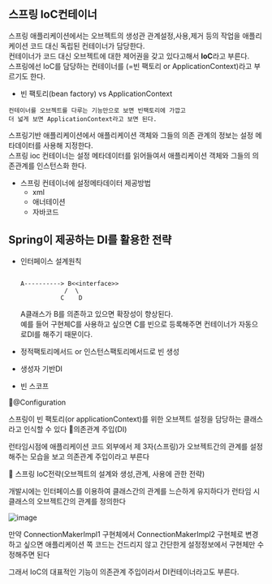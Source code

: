 <h2>스프링 IoC컨테이너</h2>

스프링 애플리케이션에서는 오브젝트의 생성관 관계설정,사용,제거 등의 작업을 애플리케이션 코드 대신 독립된 컨테이너가 담당한다.<br>
컨테이너가 코드 대신 오브젝트에 대한 제어권을 갖고 있다고해서 **IoC**라고 부른다.<br>
스프링에선 IoC를 담당하는 컨테이너를 (=빈 팩토리 or ApplicationContext)라고 부르기도 한다.<br>

* 빈 팩토리(bean factory) vs ApplicationContext
```
컨테이너를 오브젝트를 다루는 기능만으로 보면 빈팩토리에 가깝고
더 넓게 보면 ApplicationContext라고 보면 된다.
```
스프링기반 애플리케이션에서 애플리케이션 객체와 그들의 의존 관계의 정보는 설정 메타데이터를 사용해 지정한다.<br>
스프링 ioc 컨테이너는 설정 메타데이터를 읽어들여서 애플리케이션 객체와 그들의 의존관계를 인스턴스화 한다.<br>
- 스프링 컨테이너에 설정메타데이터 제공방법
  - xml
  - 애너테이션
  - 자바코드

<h2>Spring이 제공하는 DI를 활용한 전략</h2>

- 인터페이스 설계원칙
  ```
      
  A----------> B<<interface>>
              /  \
             C    D   
  ```
  A클래스가 B를 의존하고 있으면 확장성이 향상된다.<br>
  예를 들어 구현체C를 사용하고 싶으면 C를 빈으로 등록해주면 컨테이너가 자동으로DI를 해주기 때문이다.<br>

- 정적팩토리메서드 or 인스턴스팩토리메서드로 빈 생성
- 생성자 기반DI
- 빈 스코프

🧐@Configuration

스프링이 빈 팩토리(or applicationContext)를 위한 오브젝트 설정을 담당하는 클래스라고 인식할 수 있다
🧐의존관계 주입(DI)

런타임시점에 애플리케이션 코드 외부에서 제 3자(스프링)가 오브젝트간의 관계를 설정해주는 모습을 보고 의존관계 주입이라고 부른다

🧐 스프링 IoC전략(오브젝트의 설계와 생성,관계, 사용에 관한 전략)

개발시에는 인터페이스를 이용하여 클래스간의 관계를 느슨하게 유지하다가  런타임 시 클래스의 오브젝트간의 관계를 정의한다

 ![image](https://github.com/Jung-MinGi/SpringStudy/assets/118701129/b4d259d0-c64a-48b0-883d-346dfd8b5834)


만약 ConnectionMakerImpl1 구현체에서 ConnectionMakerImpl2 구현체로 변경하고 싶으면 애플리케이션 쪽 코드는 건드리지 않고 간단한게 설정정보에서 구현체만 수정해주면 된다

그래서 IoC의 대표적인 기능이 의존관계 주입이라서 DI컨테이너라고도 부른다.
